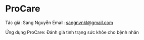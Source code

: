 # ProCare
Tác giả: Sang Nguyễn
Email: sangnvnkl@gmail.com

Ứng dụng ProCare: Đánh giá tình trạng sức khỏe cho bệnh nhân

